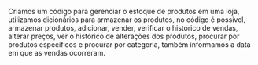 Criamos um código para gerenciar o estoque de produtos em uma loja,
utilizamos dicionários para armazenar os produtos, no código é possivel,
armazenar produtos, adicionar, vender, verificar o histórico de vendas,
alterar preços, ver o histórico de alterações dos produtos, procurar por produtos específicos e procurar por categoria,
também informamos a data em que as vendas ocorreram.
